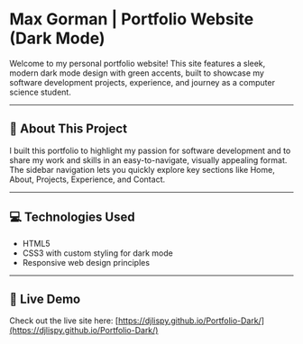 # Max Gorman | Portfolio Website (Dark Mode)

Welcome to my personal portfolio website! This site features a sleek, modern dark mode design with green accents, built to showcase my software development projects, experience, and journey as a computer science student.

---

## 🚀 About This Project

I built this portfolio to highlight my passion for software development and to share my work and skills in an easy-to-navigate, visually appealing format. The sidebar navigation lets you quickly explore key sections like Home, About, Projects, Experience, and Contact.

---

## 💻 Technologies Used

- HTML5  
- CSS3 with custom styling for dark mode  
- Responsive web design principles

---

## 🔗 Live Demo

Check out the live site here: [https://djlispy.github.io/Portfolio-Dark/](https://djlispy.github.io/Portfolio-Dark/)